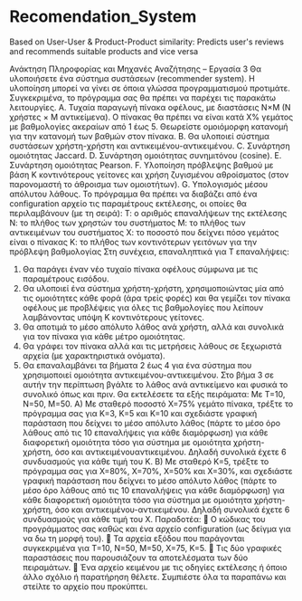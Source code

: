 # Recomendation_System
Based on User-User &amp; Product-Product similarity: Predicts user's reviews and recommends suitable products and vice versa

Ανάκτηση Πληροφορίας και Μηχανές Αναζήτησης – Εργασία 3
Θα υλοποιήσετε ένα σύστημα συστάσεων (recommender system). Η υλοποίηση μπορεί να
γίνει σε όποια γλώσσα προγραμματισμού προτιμάτε. Συγκεκριμένα, το πρόγραμμα σας θα
πρέπει να παρέχει τις παρακάτω λειτουργίες.
A. Τυχαία παραγωγή πίνακα οφέλους, με διαστάσεις Ν×Μ (Ν χρήστες × Μ αντικείμενα). Ο πίνακας θα
πρέπει να είναι κατά Χ% γεμάτος με βαθμολογίες ακεραίων από 1 έως 5. Θεωρείστε ομοιόμορφη
κατανομή για την κατανομή των βαθμών στον πίνακα.
B. Θα υλοποιεί σύστημα συστάσεων χρήστη-χρήστη και αντικειμένου-αντικειμένου.
C. Συνάρτηση ομοιότητας Jaccard.
D. Συνάρτηση ομοιότητας συνημιτόνου (cosine).
E. Συνάρτηση ομοιότητας Pearson.
F. Υλοποίηση πρόβλεψης βαθμού με βάση Κ κοντινότερους γείτονες και χρήση ζυγισμένου αθροίσματος
(στον παρονομαστή το άθροισμα των ομοιοτήτων).
G. Υπολογισμός μέσου απόλυτου λάθους.
Το πρόγραμμα θα πρέπει να διαβάζει από ένα configuration αρχείο τις παραμέτρους
εκτέλεσης, οι οποίες θα περιλαμβάνουν (με τη σειρά):
Τ: ο αριθμός επαναλήψεων της εκτέλεσης
Ν: το πλήθος των χρηστών του συστήματος
Μ: το πλήθος των αντικειμένων του συστήματος
Χ: το ποσοστό που δείχνει πόσο γεμάτος είναι ο πίνακας
Κ: το πλήθος των κοντινότερων γειτόνων για την πρόβλεψη βαθμολογίας
Στη συνέχεια, επαναληπτικά για Τ επαναλήψεις:
1) Θα παράγει έναν νέο τυχαίο πίνακα οφέλους σύμφωνα με τις παραμέτρους εισόδου.
2) Θα υλοποιεί ένα σύστημα χρήστη-χρήστη, χρησιμοποιώντας μία από τις ομοιότητες κάθε
φορά (άρα τρείς φορές) και θα γεμίζει τον πίνακα οφέλους με προβλέψεις για όλες τις
βαθμολογίες που λείπουν λαμβάνοντας υπόψη Κ κοντινότερους γείτονες.
3) Θα αποτιμά το μέσο απόλυτο λάθος ανά χρήστη, αλλά και συνολικά για τον πίνακα για
κάθε μέτρο ομοιότητας.
4) Θα γράφει τον πίνακα αλλά και τις μετρήσεις λάθους σε ξεχωριστά αρχεία (με
χαρακτηριστικά ονόματα).
5) Θα επαναλαμβάνει τα βήματα 2 έως 4 για ένα σύστημα που χρησιμοποιεί ομοιότητα
αντικειμένου-αντικειμένου. Στο βήμα 3 σε αυτήν την περίπτωση βγάλτε το λάθος ανά
αντικείμενο και φυσικά το συνολικό όπως και πριν.
Θα εκτελέσετε τα εξής πειράματα:
Με Τ=10, Ν=50, Μ=50.
Α) Με σταθερό ποσοστό Χ=75% γεμάτο πίνακα, τρέξτε το πρόγραμμα σας για Κ=3, Κ=5 και
Κ=10 και σχεδιάστε γραφική παράσταση που δείχνει το μέσο απόλυτο λάθος (πάρτε το
μέσο όρο λάθους από τις 10 επαναλήψεις για κάθε διαμόρφωση) για κάθε διαφορετική
ομοιότητα τόσο για σύστημα με ομοιότητα χρήστη-χρήστη, όσο και αντικειμένουαντικειμένου. Δηλαδή συνολικά έχετε 6 συνδυασμούς για κάθε τιμή του Κ.
Β) Με σταθερό Κ=5, τρέξτε το πρόγραμμα σας για Χ=80%, Χ=70%, Χ=50% και Χ=30%, και
σχεδιάστε γραφική παράσταση που δείχνει το μέσο απόλυτο λάθος (πάρτε το μέσο όρο
λάθους από τις 10 επαναλήψεις για κάθε διαμόρφωση) για κάθε διαφορετική ομοιότητα
τόσο για σύστημα με ομοιότητα χρήστη-χρήστη, όσο και αντικειμένου-αντικειμένου.
Δηλαδή συνολικά έχετε 6 συνδυασμούς για κάθε τιμή του Χ. 
Παραδοτέα:
 Ο κώδικας του προγράμματος σας καθώς και ένα αρχείο configuration (ως δείγμα
για να δω τη μορφή του).
 Τα αρχεία εξόδου που παράγονται συγκεκριμένα για Τ=10, Ν=50, Μ=50, Χ=75, Κ=5.
 Τις δύο γραφικές παραστάσεις που παρουσιάζουν τα αποτελέσματα των δύο
πειραμάτων.
 Ένα αρχείο κειμένου με τις οδηγίες εκτέλεσης ή όποιο άλλο σχόλιο ή παρατήρηση
θέλετε.
Συμπιέστε όλα τα παραπάνω και στείλτε το αρχείο που προκύπτει. 
